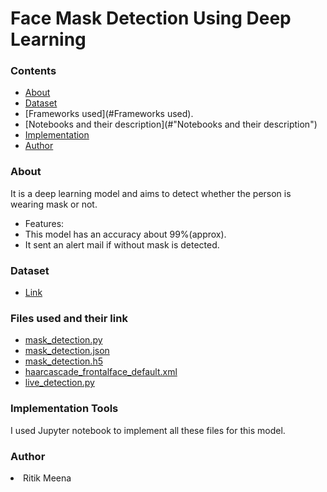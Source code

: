 <h1 align='centre'> Face Mask Detection Using Deep Learning</h1>

### Contents
* [About](#About)
* [Dataset](#Dataset)
* [Frameworks used](#Frameworks used).
* [Notebooks and their description](#"Notebooks and their description")
* [Implementation](#Implementation)
* [Author](#Author)

### About
It is a deep learning model and aims to detect whether the person is wearing mask or not.
* Features:
 * This model has an accuracy about 99%(approx).
 * It sent an alert mail if without mask is detected.

### Dataset
* [Link](https://github.com/Ritik187/Face-mask-detection-/tree/master/data)

### Files used and their link
* [mask_detection.py](https://github.com/Ritik187/Face-mask-detection-/blob/master/mask_detection.py)
* [mask_detection.json](https://github.com/Ritik187/Face-mask-detection-/blob/master/mask_detection.json)
* [mask_detection.h5](https://github.com/Ritik187/Face-mask-detection-/blob/master/mask_detection.h5)
* [haarcascade_frontalface_default.xml](https://github.com/Ritik187/Face-mask-detection-/blob/master/haarcascade_frontalface_default.xml)
* [live_detection.py](https://github.com/Ritik187/Face-mask-detection-/blob/master/live_detection.py)

### Implementation Tools
I used Jupyter notebook to implement all these files for this model.

### Author
<li>Ritik Meena</li>







